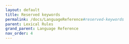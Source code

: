 ```yaml
---
layout: default
title: Reserved keywords
permalink: /docs/LanguageReference#reserved-keywords
parent: Lexical Rules
grand_parent: Language Reference
nav_order: 4
---
```

